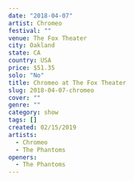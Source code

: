 ```yaml
---
date: "2018-04-07"
artist: Chromeo
festival: ""
venue: The Fox Theater
city: Oakland
state: CA
country: USA
price: $51.35
solo: "No"
title: Chromeo at The Fox Theater
slug: 2018-04-07-chromeo
cover: ""
genre: ""
category: show
tags: []
created: 02/15/2019
artists:
  - Chromeo
  - The Phantoms
openers:
  - The Phantoms
---
```


